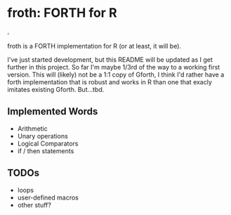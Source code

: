 # froth: FORTH for R

<img src="froth.png" width="4.39cm"/>

froth is a FORTH implementation for R (or at least, it will be).

I've just started development, but this README will be updated as I get further in this project.
So far I'm maybe 1/3rd of the way to a working first version. This will (likely) not be a 1:1 copy
of Gforth, I think I'd rather have a forth implementation that is robust and works in R than one
that exacly imitates existing Gforth. But...tbd.

## Implemented Words
- Arithmetic
- Unary operations
- Logical Comparators
- if / then statements

## TODOs
- loops
- user-defined macros
- other stuff?
